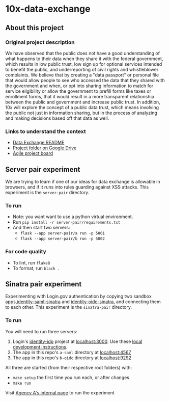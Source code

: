 # 10x-data-exchange

## About this project

### Original project description

We have observed that the public does not have a good understanding of what happens to their data when they share it with the federal government, which results in low public trust, low sign up for optional services intended to benefit the public, and underreporting of civil rights and whistleblower complaints. We believe that by creating a "data passport" or personal file that would allow people to see who accessed the data that they shared with the government and when, or opt into sharing information to match for service eligibility or allow the government to prefill forms like taxes or enrollment forms, that it would result in a more transparent relationship between the public and government and increase public trust. In addition, 10x will explore the concept of a public data trust, which means involving the public not just in information sharing, but in the process of analyzing and making decisions based off that data as well.

### Links to understand the context

- [Data Exchange README](https://docs.google.com/document/d/1IfLms6VMIaOpkgdy0_DiDTQXpntpgtQZgoTyKUExCTw/)
- [Project folder on Google Drive](https://drive.google.com/drive/folders/1Xv6QOYEFwhMv2SfVHi9Rzl4XASAvnbXc)
- [Agile project board](https://github.com/orgs/GSA-TTS/projects/31/)

## Server pair experiment

We are trying to learn if one of our ideas for data exchange is allowable in browsers, and if it runs into rules guarding against XSS attacks. This experiment is the `server-pair` directory.

### To run

- Note: you want want to use a python virtual environment.
- Run `pip install -r server-pair/requirements.txt`
- And then start two servers:
  - `flask --app server-pair/a run -p 5001`
  - `flask --app server-pair/b run -p 5002`

### For code quality

- To lint, run `flake8`
- To format, run `black .`

## Sinatra pair experiment

Experimenting with Login.gov authentication by copying two sandbox apps,[identity-saml-sinatra](https://github.com/18F/identity-saml-sinatra) and [identity-oidc-sinatra](https://github.com/18F/identity-oidc-sinatra), and connecting them to each other. This experiment is the `sinatra-pair` directory.

### To run

You will need to run three servers:

1. Login's [identity-idp](https://github.com/18F/identity-idp) project at [localhost:3000](http://localhost:3000/). Use these [local development instructions](https://github.com/18F/identity-idp/blob/main/docs/local-development.md).
2. The app in this repo's `a-saml` directory at [localhost:4567](http://localhost:4567/)
3. The app in this repo's `b-oidc` directory at [localhost:9292](http://localhost:9292/)

All three are started (from their respective root folders) with:

- `make setup` the first time you run each, or after changes
- `make run`

Visit [Agency A's internal page](http://localhost:4567/internal/) to run the experiment
